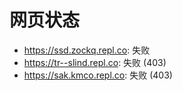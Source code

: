 # 网页状态
- https://ssd.zockq.repl.co: 失败
- https://tr--slind.repl.co: 失败 (403)
- https://sak.kmco.repl.co: 失败 (403)

